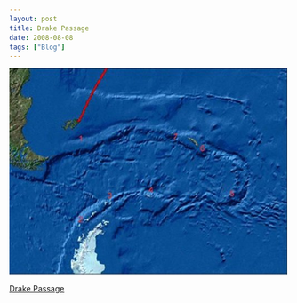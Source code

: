 ```yaml
---
layout: post
title: Drake Passage
date: 2008-08-08
tags: ["Blog"]
---
```


![](k3Im6rfOqcefbal7lcjztU9k_r1_500.jpg)  

[Drake Passage](http://en.wikipedia.org/wiki/Drake_Passage)